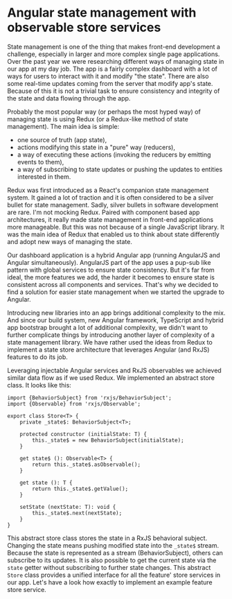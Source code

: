 # Angular state management with observable store services

State management is one of the thing that makes front-end development a challenge, especially in larger and more complex single page applications. Over the past year we were researching different ways of managing state in our app at my day job. The app is a fairly complex dashboard with a lot of ways for users to interact with it and modify "the state". There are also some real-time updates coming from the server that modify app's state. Because of this it is not a trivial task to ensure consistency and integrity of the state and data flowing through the app.

Probably the most popular way (or perhaps the most hyped way) of managing state is using Redux (or a Redux-like method of state management). The main idea is simple:
- one source of truth (app state),
- actions modifying this state in a "pure" way (reducers),
- a way of executing these actions (invoking the reducers by emitting events to them),
- a way of subscribing to state updates or pushing the updates to entities interested in them.

Redux was first introduced as a React's companion state management system. It gained a lot of traction and it is often considered to be a silver bullet for state management. Sadly, silver bullets in software development are rare. I'm not mocking Redux. Paired with component based app architectures, it really made state management in front-end applications more manageable. But this was not because of a single JavaScript library. It was the main idea of Redux that enabled us to think about state differently and adopt new ways of managing the state. 

Our dashboard application is a hybrid Angular app (running AngularJS and Angular simultaneously). AngularJS part of the app uses a pup-sub like pattern with global services to ensure state consistency. But it's far from ideal, the more features we add, the harder it becomes to ensure state is consistent across all components and services. That's why we decided to find a solution for easier state management when we started the upgrade to Angular.

Introducing new libraries into an app brings additional complexity to the mix. And since our build system, new Angular framework, TypeScript and hybrid app bootstrap brought a lot of additional complexity, we didn't want to further complicate things by introducing another layer of complexity of a state management library. We have rather used the ideas from Redux to implement a state store architecture that leverages Angular (and RxJS) features to do its job.

Leveraging injectable Angular services and RxJS observables we achieved similar data flow as if we used Redux. We implemented an abstract store class. It looks like this:

```
import {BehaviorSubject} from 'rxjs/BehaviorSubject';
import {Observable} from 'rxjs/Observable';

export class Store<T> {
    private _state$: BehaviorSubject<T>;

    protected constructor (initialState: T) {
        this._state$ = new BehaviorSubject(initialState);
    }

    get state$ (): Observable<T> {
        return this._state$.asObservable();
    }

    get state (): T {
        return this._state$.getValue();
    }

    setState (nextState: T): void {
        this._state$.next(nextState);
    }
}
```

This abstract store class stores the state in a RxJS behavioral subject. Changing the state means pushing modified state into the `_state$` stream. Because the state is represented as a stream (BehaviorSubject), others can subscribe to its updates. It is also possible to get the current state via the `state` getter without subscribing to further state changes. This abstract `Store` class provides a unified interface for all the feature' store services in our app. Let's have a look how exactly to implement an example feature store service.

<!--
- First extend the abstract store class.
- Call the super() constructor with initial feature's state.
- Add methods that modify the state (similar to Redux reducers).

- By providing stores to components, you get a "self-cleaning" state store, that is kept in memory just as long as the component needing it - not everything needs to be in global state object.
- Global state can be achieved by providing the store to the root component.

- How to subscribe to state updates in components/ services?
- How to subscribe to state updates in templates using the async pipe?
- What data to store in the store?
- What logic to put in components?
- How to make HTTP requests?
- How to test the store?
- Hot to test the components?
-->

